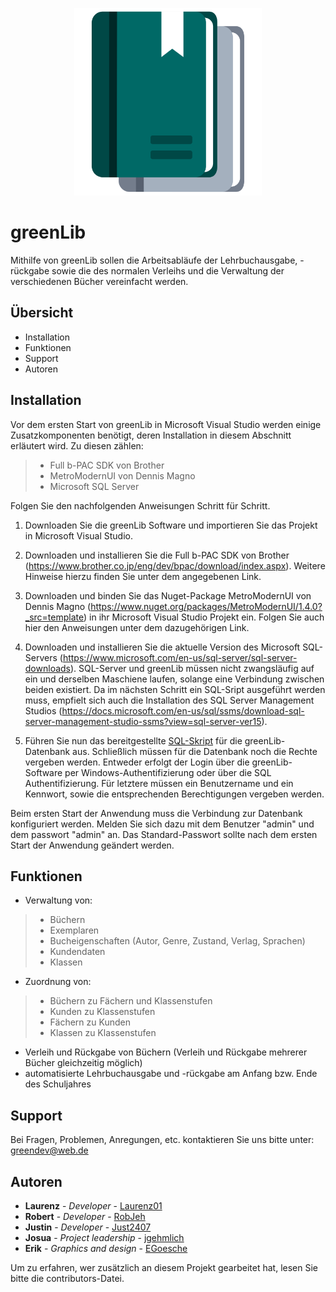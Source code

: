 <!--lint disable no-literal-urls-->
<p align="center">
  <a href="https://github.com/greendevhub/greenLib/">
    <img
      alt="greenLib"
      src="https://github.com/greendevhub/greenLib/blob/master/icon.svg"
      width="300"
    />
  </a>
</p>

# greenLib
Mithilfe von greenLib sollen die Arbeitsabläufe der Lehrbuchausgabe, -rückgabe sowie die des normalen Verleihs und die Verwaltung der verschiedenen Bücher vereinfacht werden.

Übersicht
---------------------
 * Installation
 * Funktionen
 * Support
 * Autoren
 
 Installation
------------
Vor dem ersten Start von greenLib in Microsoft Visual Studio werden einige Zusatzkomponenten benötigt, deren Installation in diesem Abschnitt erläutert wird. Zu diesen zählen:
> * Full b-PAC SDK von Brother
> * MetroModernUI von Dennis Magno
> * Microsoft SQL Server

Folgen Sie den nachfolgenden Anweisungen Schritt für Schritt.

1. Downloaden Sie die greenLib Software und importieren Sie das Projekt in Microsoft Visual Studio.

2. Downloaden und installieren Sie die Full b-PAC SDK von Brother (https://www.brother.co.jp/eng/dev/bpac/download/index.aspx). Weitere Hinweise hierzu finden Sie unter dem angegebenen Link.

3. Downloaden und binden Sie das Nuget-Package MetroModernUI von Dennis Magno (https://www.nuget.org/packages/MetroModernUI/1.4.0?_src=template) in ihr Microsoft Visual Studio Projekt ein. Folgen Sie auch hier den Anweisungen unter dem dazugehörigen Link.

4. Downloaden und installieren Sie die aktuelle Version des Microsoft SQL-Servers (https://www.microsoft.com/en-us/sql-server/sql-server-downloads). SQL-Server und greenLib müssen nicht zwangsläufig auf ein und derselben Maschiene laufen, solange eine Verbindung zwischen beiden existiert. Da im nächsten Schritt ein SQL-Sript ausgeführt werden muss, empfielt sich auch die Installation des SQL Server Management Studios (https://docs.microsoft.com/en-us/sql/ssms/download-sql-server-management-studio-ssms?view=sql-server-ver15).

5. Führen Sie nun das bereitgestellte [SQL-Skript](https://github.com/greenDevHub/greenLib/blob/master/Projektierung/greenLib_setup.sql "SQL-Skript") für die greenLib-Datenbank aus. Schließlich müssen für die Datenbank noch die Rechte vergeben werden. Entweder erfolgt der Login über die greenLib-Software per Windows-Authentifizierung oder über die SQL Authentifizierung. Für letztere müssen ein Benutzername und ein Kennwort, sowie die entsprechenden Berechtigungen vergeben werden.

Beim ersten Start der Anwendung muss die Verbindung zur Datenbank konfiguriert werden. Melden Sie sich dazu mit dem Benutzer "admin" und dem passwort "admin" an. Das Standard-Passwort sollte nach dem ersten Start der Anwendung geändert werden.

 Funktionen
------------
* Verwaltung von:
 >* Büchern
 >* Exemplaren
 >* Bucheigenschaften (Autor, Genre, Zustand, Verlag, Sprachen)
 >* Kundendaten
 >* Klassen
* Zuordnung von:
 >* Büchern zu Fächern und Klassenstufen
 >* Kunden zu Klassenstufen
 >* Fächern zu Kunden
 >* Klassen zu Klassenstufen
* Verleih und Rückgabe von Büchern (Verleih und Rückgabe mehrerer Bücher gleichzeitig möglich)
* automatisierte Lehrbuchausgabe und -rückgabe am Anfang bzw. Ende des Schuljahres

 Support
------------
Bei Fragen, Problemen, Anregungen, etc. kontaktieren Sie uns bitte unter: greendev@web.de

 Autoren
------------
* **Laurenz** - *Developer* - [Laurenz01](https://github.com/Laurenz01)
* **Robert** - *Developer* - [RobJeh](https://github.com/RobJeh)
* **Justin** - *Developer* - [Just2407](https://github.com/Just2407)
* **Josua** - *Project leadership* - [jgehmlich](https://github.com/jgehmlich)
* **Erik** - *Graphics and design* - [EGoesche](https://github.com/EGoesche)

Um zu erfahren, wer zusätzlich an diesem Projekt gearbeitet hat, lesen Sie bitte die contributors-Datei.
